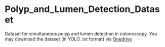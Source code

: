# Polyp_and_Lumen_Detection_Dataset
Dataset for simultaneous polyp and lumen detection in colonoscopy.
You may download the dataset (in YOLO .txt format) via [Onedrive]([url](https://mycuhk-my.sharepoint.com/:f:/g/personal/1155079256_link_cuhk_edu_hk/EqKRLg9ZTyhEp-2UDHuk39YBabQUT_rWX9z-c9s-HjU_1g?e=smE1Vv))
